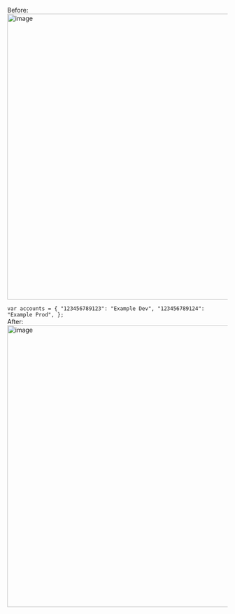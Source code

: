 Before:
<br><img width="653" alt="image" src="https://github.com/globart/aws-saml-aliases/assets/37272735/24abb611-91af-4bbb-9486-3061b60fb005"><br>

`var accounts = {
  "123456789123": "Example Dev",
  "123456789124": "Example Prod",
};`
<br>After:
<br><img width="644" alt="image" src="https://github.com/globart/aws-saml-aliases/assets/37272735/e49cf53c-7f4f-4ec3-8900-660c4538cd80"><br>
